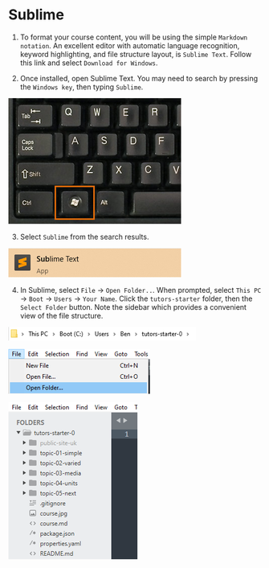 # Sublime

1. To format your course content, you will be using the simple `Markdown notation`. An excellent editor with automatic language recognition, keyword highlighting, and file structure layout, is `Sublime Text`. Follow this link and select `Download for Windows`.

2. Once installed, open Sublime Text. You may need to search by pressing the `Windows key`, then typing `Sublime`.

  ![The Windows Key](img/windows-keyboard.jpg)

3. Select `Sublime` from the search results. 

  ![Sublime Logo](img/17-search-for-sub.png)

4. In Sublime, select `File` -> `Open Folder..`. When prompted, select `This PC` -> `Boot` -> `Users` -> `Your Name`. Click the `tutors-starter` folder, then the `Select Folder` button. Note the sidebar which provides a convenient view of the file structure.

  ![Path to Tutors](img/25-path.png)

  ![Open Folder Menu](img/18-sublime-open-folder.png)

  ![Sublime Sidebar](img/20-sublime-sidebar.png)
